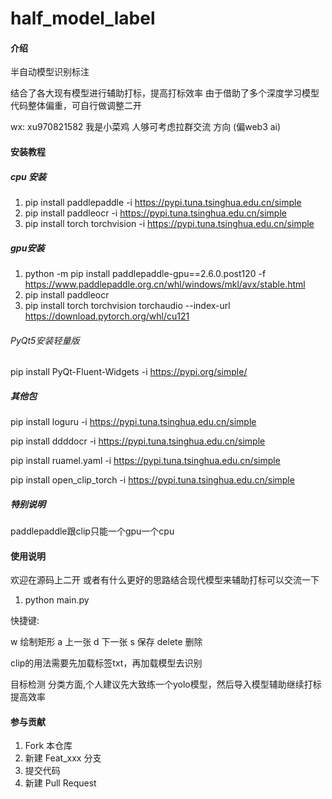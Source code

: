 # half_model_label

#### 介绍
半自动模型识别标注

结合了各大现有模型进行辅助打标，提高打标效率
由于借助了多个深度学习模型 代码整体偏重，可自行做调整二开

wx: xu970821582 我是小菜鸡 人够可考虑拉群交流 方向 (偏web3 ai)

#### 安装教程
##### cpu 安装
1. pip install paddlepaddle -i https://pypi.tuna.tsinghua.edu.cn/simple
2. pip install paddleocr -i https://pypi.tuna.tsinghua.edu.cn/simple
3. pip install torch torchvision -i https://pypi.tuna.tsinghua.edu.cn/simple
##### gpu安装
1. python -m pip install paddlepaddle-gpu==2.6.0.post120 -f https://www.paddlepaddle.org.cn/whl/windows/mkl/avx/stable.html
2. pip install paddleocr
3. pip install torch torchvision torchaudio --index-url https://download.pytorch.org/whl/cu121

###### PyQt5安装轻量版
pip install PyQt-Fluent-Widgets -i https://pypi.org/simple/

##### 其他包
pip install loguru -i https://pypi.tuna.tsinghua.edu.cn/simple

pip install ddddocr -i https://pypi.tuna.tsinghua.edu.cn/simple

pip install ruamel.yaml -i https://pypi.tuna.tsinghua.edu.cn/simple

pip install open_clip_torch -i https://pypi.tuna.tsinghua.edu.cn/simple
##### 特别说明
paddlepaddle跟clip只能一个gpu一个cpu
#### 使用说明
欢迎在源码上二开 或者有什么更好的思路结合现代模型来辅助打标可以交流一下

1.  python main.py


快捷键:

w 绘制矩形
a 上一张
d 下一张
s 保存
delete 删除


clip的用法需要先加载标签txt，再加载模型去识别

目标检测 分类方面,个人建议先大致练一个yolo模型，然后导入模型辅助继续打标提高效率


#### 参与贡献

1.  Fork 本仓库
2.  新建 Feat_xxx 分支
3.  提交代码
4.  新建 Pull Request

